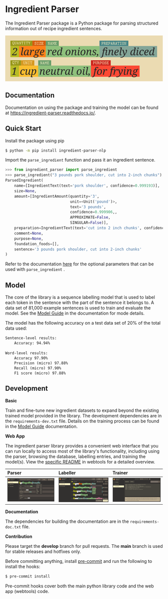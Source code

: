 # Ingredient Parser

The Ingredient Parser package is a Python package for parsing structured information out of recipe ingredient sentences.

![](docs/source/_static/logos/logo_wide.png)

## Documentation

Documentation on using the package and training the model can be found at https://ingredient-parser.readthedocs.io/.

## Quick Start

Install the package using pip

```bash
$ python -m pip install ingredient-parser-nlp
```

Import the ```parse_ingredient``` function and pass it an ingredient sentence.

```python
>>> from ingredient_parser import parse_ingredient
>>> parse_ingredient("3 pounds pork shoulder, cut into 2-inch chunks")
ParsedIngredient(
    name=[IngredientText(text='pork shoulder', confidence=0.999193)],
    size=None,
    amount=[IngredientAmount(quantity='3',
                             unit=<Unit('pound')>,
                             text='3 pounds',
                             confidence=0.999906,,
                             APPROXIMATE=False,
                             SINGULAR=False)],
    preparation=IngredientText(text='cut into 2 inch chunks', confidence=0.999193),
    comment=None,
    purpose=None,
    foundation_foods=[],
    sentence='3 pounds pork shoulder, cut into 2-inch chunks'
)
```

Refer to the documentation [here](https://ingredient-parser.readthedocs.io/en/latest/start/index.html#optional-parameters) for the optional parameters that can be used with `parse_ingredient` .

## Model

The core of the library is a sequence labelling model that is used to label each token in the sentence with the part of the sentence it belongs to. A data set of 81,000 example sentences is used to train and evaluate the model. See the [Model Guide](https://ingredient-parser.readthedocs.io/en/latest/guide/index.html) in the documentation for mode details.

The model has the following accuracy on a test data set of 20% of the total data used:

```
Sentence-level results:
	Accuracy: 94.94%

Word-level results:
	Accuracy 97.90%
	Precision (micro) 97.88%
	Recall (micro) 97.90%
	F1 score (micro) 97.88%
```

## Development

**Basic**

Train and fine-tune new ingredient datasets to expand beyond the existing trained model provided in the library. The development dependencies are in the `requirements-dev.txt` file. Details on the training process can be found in the [Model Guide](https://ingredient-parser.readthedocs.io/en/latest/guide/index.html) documentation.

**Web App**

The ingredient parser library provides a convenient web interface that you can run locally to access most of the library's functionality, including using the parser, browsing the database, labelling entries, and training the model(s). View the [specific README](webtools/README.md) in webtools for a detailed overview.

| Parser | Labeller | Trainer |
| :------- | :------- | :------- |
| ![Screen shot of web parser](docs/source/_static/webtools/app.parser.screenshot.png)     | ![Screen shot of web labeller](docs/source/_static/webtools/app.labeller.screenshot.png)     | ![Screen shot of web trainer](docs/source/_static/webtools/app.trainer.screenshot.png)   |

**Documentation**

The dependencies for building the documentation are in the `requirements-doc.txt` file.

**Contribution**

Please target the **develop** branch for pull requests. The **main** branch is used for stable releases and hotfixes only.

Before committing anything, install [pre-commit](https://pre-commit.com/) and run the following to install the hooks:

```bash
$ pre-commit install
```

Pre-commit hooks cover both the main python library code and the web app (webtools) code.
